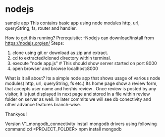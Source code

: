 # nodejs
sample app 
This contains basic app using node modules http, url, queryString, fs, router and handler.

How to get this running?
Prerequisite:
  -Nodejs can download/install from https://nodejs.org/en/
Steps:
  1. clone using git or download as zip and extract.
  2. cd to extracted/cloned directory within terminal. 
  3. execute "node app.js" # This should show server started on port 8000
  4. open browser and browse localhost:8000
  


What is it all about?
 Its a simple node app that shows usage of various node modules( http, url, queryString, fs etc.)
 Its home page show a review form, that accepts user name and her/his review .
 Once review is posted by any visitor, it is just displayed in next page and stored in a file within review folder on server as well.
 In later commits we will see db conectivity and other advance features branch-wise.

Thankyou! 


Version V1_mongodb_connectivity
install mongodb drivers using following command 
  cd <PROJECT_FOLDER>
  npm install mongodb

